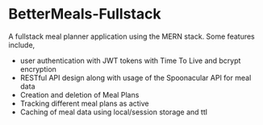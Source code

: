 # BetterMeals-Fullstack

A fullstack meal planner application using the MERN stack.
Some features include,
- user authentication with JWT tokens with Time To Live and bcrypt encryption
- RESTful API design along with usage of the Spoonacular API for meal data
- Creation and deletion of Meal Plans
- Tracking different meal plans as active
- Caching of meal data using local/session storage and ttl
